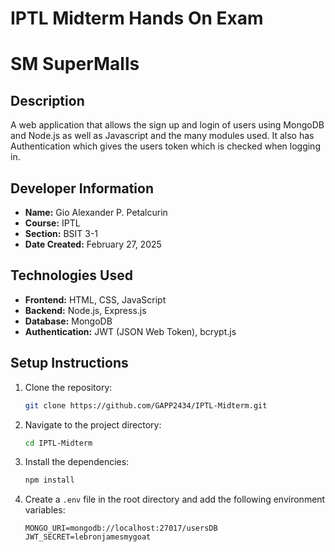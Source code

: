 # IPTL Midterm Hands On Exam

# SM SuperMalls

## Description
A web application that allows the sign up and login of users using MongoDB and Node.js as well as
Javascript and the many modules used. It also has Authentication which gives the users token which is checked when logging in.

## Developer Information
- **Name:** Gio Alexander P. Petalcurin
- **Course:** IPTL
- **Section:** BSIT 3-1
- **Date Created:** February 27, 2025

## Technologies Used
- **Frontend:** HTML, CSS, JavaScript
- **Backend:** Node.js, Express.js
- **Database:** MongoDB
- **Authentication:** JWT (JSON Web Token), bcrypt.js

## Setup Instructions
1. Clone the repository:
    ```bash
    git clone https://github.com/GAPP2434/IPTL-Midterm.git
    ```
2. Navigate to the project directory:
    ```bash
    cd IPTL-Midterm
    ```
3. Install the dependencies:
    ```bash
    npm install
    ```
4. Create a `.env` file in the root directory and add the following environment variables:
    ```env
    MONGO_URI=mongodb://localhost:27017/usersDB
    JWT_SECRET=lebronjamesmygoat